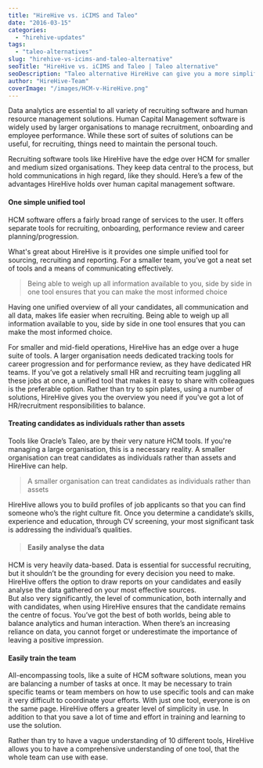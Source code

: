 ```yaml
---
title: "HireHive vs. iCIMS and Taleo"
date: "2016-03-15"
categories:
  - "hirehive-updates"
tags:
  - "taleo-alternatives"
slug: "hirehive-vs-icims-and-taleo-alternative"
seoTitle: "HireHive vs. iCIMS and Taleo | Taleo alternative"
seoDescription: "Taleo alternative HireHive can give you a more simplified, unified overview for the purpose of recruiting than human capital management software."
author: "HireHive-Team"
coverImage: "/images/HCM-v-HireHive.png"
---
```


Data analytics are essential to all variety of recruiting software and human resource management solutions. Human Capital Management software is widely used by larger organisations to manage recruitment, onboarding and employee performance. While these sort of suites of solutions can be useful, for recruiting, things need to maintain the personal touch.

Recruiting software tools like HireHive have the edge over HCM for smaller and medium sized organisations. They keep data central to the process, but hold communications in high regard, like they should. Here’s a few of the advantages HireHive holds over human capital management software.

#### **One simple unified tool**

HCM software offers a fairly broad range of services to the user. It offers separate tools for recruiting, onboarding, performance review and career planning/progression.

What's great about HireHive is it provides one simple unified tool for sourcing, recruiting and reporting. For a smaller team, you’ve got a neat set of tools and a means of communicating effectively.

> Being able to weigh up all information available to you, side by side in one tool ensures that you can make the most informed choice

Having one unified overview of all your candidates, all communication and all data, makes life easier when recruiting. Being able to weigh up all information available to you, side by side in one tool ensures that you can make the most informed choice.

For smaller and mid-field operations, HireHive has an edge over a huge suite of tools. A larger organisation needs dedicated tracking tools for career progression and for performance review, as they have dedicated HR teams. If you’ve got a relatively small HR and recruiting team juggling all these jobs at once, a unified tool that makes it easy to share with colleagues is the preferable option. Rather than try to spin plates, using a number of solutions, HireHive gives you the overview you need if you've got a lot of HR/recruitment responsibilities to balance.

#### **Treating candidates as individuals rather than assets**

Tools like Oracle’s Taleo, are by their very nature HCM tools. If you're managing a large organisation, this is a necessary reality. A smaller organisation can treat candidates as individuals rather than assets and HireHive can help.

> A smaller organisation can treat candidates as individuals rather than assets

HireHive allows you to build profiles of job applicants so that you can find someone who’s the right culture fit. Once you determine a candidate’s skills, experience and education, through CV screening, your most significant task is addressing the individual’s qualities.

> #### **Easily analyse the data**

HCM is very heavily data-based. Data is essential for successful recruiting, but it shouldn’t be the grounding for every decision you need to make. HireHive offers the option to draw reports on your candidates and easily analyse the data gathered on your most effective sources.  
But also very significantly, the level of communication, both internally and with candidates, when using HireHive ensures that the candidate remains the centre of focus. You’ve got the best of both worlds, being able to balance analytics and human interaction. When there’s an increasing reliance on data, you cannot forget or underestimate the importance of leaving a positive impression.

#### **Easily train the team**

All-encompassing tools, like a suite of HCM software solutions, mean you are balancing a number of tasks at once. It may be necessary to train specific teams or team members on how to use specific tools and can make it very difficult to coordinate your efforts. With just one tool, everyone is on the same page. HireHive offers a greater level of simplicity in use. In addition to that you save a lot of time and effort in training and learning to use the solution.

Rather than try to have a vague understanding of 10 different tools, HireHive allows you to have a comprehensive understanding of one tool, that the whole team can use with ease.
